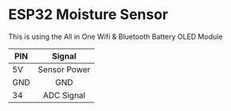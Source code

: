 # ESP32 Moisture Sensor


This is using the All in One Wifi & Bluetooth Battery OLED Module

PIN | Signal
| ------------- |:-------------:| 
5V  | Sensor Power
GND | GND
34 | ADC Signal